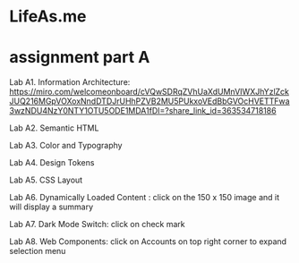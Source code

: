 # LifeAs.me

# assignment part A

Lab A1. Information Architecture: https://miro.com/welcomeonboard/cVQwSDRqZVhUaXdUMnVIWXJhYzlZckJUQ216MGpVOXoxNndDTDJrUHhPZVB2MU5PUkxoVEdBbGVOcHVETTFwa3wzNDU4NzY0NTY1OTU5ODE1MDA1fDI=?share_link_id=363534718186

Lab A2. Semantic HTML

Lab A3. Color and Typography

Lab A4. Design Tokens

Lab A5. CSS Layout

Lab A6. Dynamically Loaded Content : click on the 150 x 150 image and it will display a summary

Lab A7. Dark Mode Switch: click on check mark

Lab A8. Web Components: click on Accounts on top right corner to expand selection menu